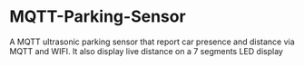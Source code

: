 # MQTT-Parking-Sensor
A MQTT ultrasonic parking sensor that report car presence and distance via MQTT and WIFI. It also display live distance on a 7 segments LED display

